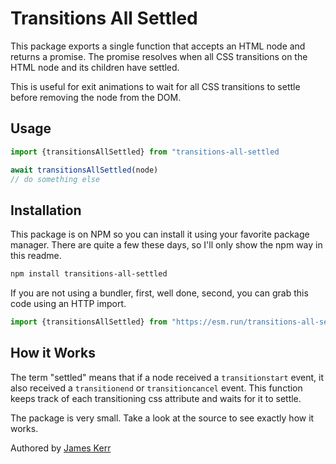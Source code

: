 # Transitions All Settled

This package exports a single function that accepts an HTML node and returns a promise. The promise resolves when all CSS transitions on the HTML node and its children have settled.

This is useful for exit animations to wait for all CSS transitions to settle before removing the node from the DOM.

## Usage

```js
import {transitionsAllSettled} from "transitions-all-settled

await transitionsAllSettled(node)
// do something else
```

## Installation

This package is on NPM so you can install it using your favorite package manager. There are quite a few these days, so I'll only show the npm way in this readme.

```bash
npm install transitions-all-settled
```

If you are not using a bundler, first, well done, second, you can grab this code using an HTTP import.

```js
import {transitionsAllSettled} from "https://esm.run/transitions-all-settled"
```

## How it Works

The term "settled" means that if a node received a `transitionstart` event, it also received a `transitionend` or `transitioncancel` event. This function keeps track of each transitioning css attribute and waits for it to settle.

The package is very small. Take a look at the source to see exactly how it works.

Authored by [James Kerr](http://jameskerr.blog)
